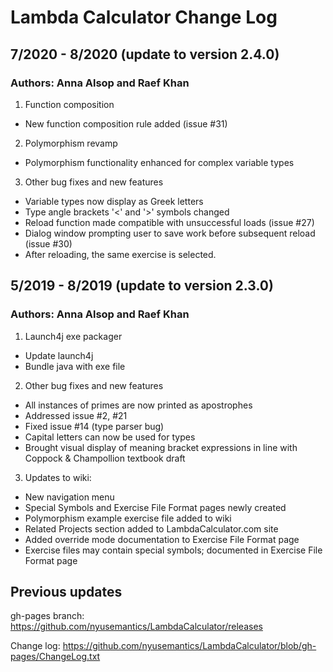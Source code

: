 # Lambda Calculator Change Log

## 7/2020 - 8/2020 (update to version 2.4.0)
### Authors: Anna Alsop and Raef Khan

1. Function composition
* New function composition rule added (issue #31)

2. Polymorphism revamp
* Polymorphism functionality enhanced for complex variable types

3. Other bug fixes and new features
* Variable types now display as Greek letters
* Type angle brackets '<' and '>' symbols changed
* Reload function made compatible with unsuccessful loads (issue #27)
* Dialog window prompting user to save work before subsequent reload (issue #30)
* After reloading, the same exercise is selected.

## 5/2019 - 8/2019 (update to version 2.3.0)
### Authors: Anna Alsop and Raef Khan

1. Launch4j exe packager 
* Update launch4j
* Bundle java with exe file

2. Other bug fixes and new features
* All instances of primes are now printed as apostrophes
* Addressed issue #2, #21
* Fixed issue #14 (type parser bug)
* Capital letters can now be used for types
* Brought visual display of meaning bracket expressions in line with Coppock & Champollion textbook draft

3. Updates to wiki:
* New navigation menu
* Special Symbols and Exercise File Format pages newly created
* Polymorphism example exercise file added to wiki
* Related Projects section added to LambdaCalculator.com site
* Added override mode documentation to Exercise File Format page
* Exercise files may contain special symbols; documented in Exercise File Format page 

## Previous updates
gh-pages branch: https://github.com/nyusemantics/LambdaCalculator/releases

Change log: https://github.com/nyusemantics/LambdaCalculator/blob/gh-pages/ChangeLog.txt
